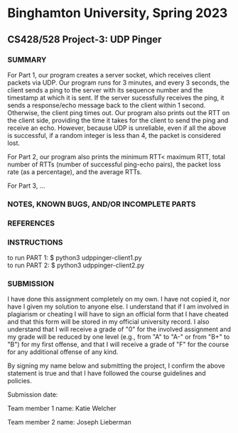 # Binghamton University, Spring 2023

## CS428/528 Project-3: UDP Pinger

### SUMMARY

For Part 1, our program creates a server socket, which receives client packets via UDP. Our program runs for 3 minutes, and every 3 seconds, the client sends a ping to the server with its sequence number and the timestamp at which it is sent. If the server sucessfully receives the ping, it sends a response/echo message back to the client within 1 second. Otherwise, the client ping times out. Our program also prints out the RTT on the client side, providing the time it takes for the client to send the ping and receive an echo. However, because UDP is unreliable, even if all the above is successful, if a random integer is less than 4, the packet is considered lost.

For Part 2, our program also prints the minimum RTT< maximum RTT, total number of RTTs (number of successful ping-echo pairs), the packet loss rate (as a percentage), and the average RTTs.

For Part 3, ...

### NOTES, KNOWN BUGS, AND/OR INCOMPLETE PARTS

[Add any notes you have here and/or any parts of the project you were not able to complete]: #

### REFERENCES


### INSTRUCTIONS

to run PART 1: $ python3 udppinger-client1.py <br />
to run PART 2: $ python3 udppinger-client2.py

### SUBMISSION

I have done this assignment completely on my own. I have not copied it, nor have I given my solution to anyone else. I understand that if I am involved in plagiarism or cheating I will have to sign an official form that I have cheated and that this form will be stored in my official university record. I also understand that I will receive a grade of "0" for the involved assignment and my grade will be reduced by one level (e.g., from "A" to "A-" or from "B+" to "B") for my first offense, and that I will receive a grade of "F" for the course for any additional offense of any kind.

By signing my name below and submitting the project, I confirm the above statement is true and that I have followed the course guidelines and policies.

Submission date: 

Team member 1 name: Katie Welcher

Team member 2 name: Joseph Lieberman
